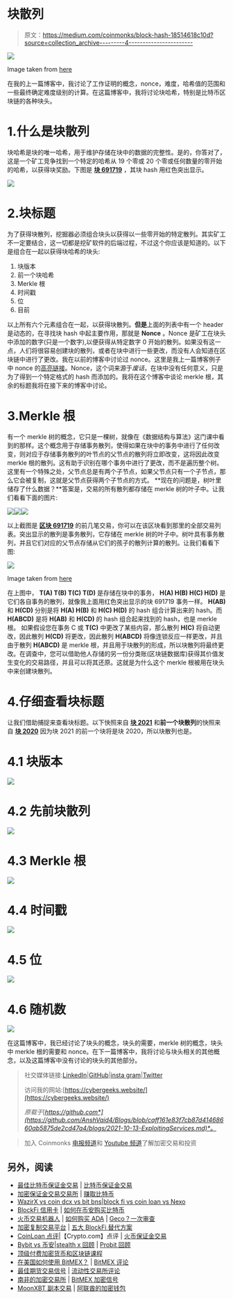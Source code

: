 # 块散列

> 原文：<https://medium.com/coinmonks/block-hash-18514618c10d?source=collection_archive---------4----------------------->

![](img/59273168fe017e1324bb71a9f85ea838.png)

Image taken from [here](https://img.etimg.com/thumb/msid-81993233,width-650,imgsize-753834,,resizemode-4,quality-100/blockchain-getty.jpg)

在我的上一篇博客中，我讨论了工作证明的概念，nonce，难度，哈希值的范围和一些最终确定难度级别的计算。在这篇博客中，我将讨论块哈希，特别是比特币区块链的各种块头。

# 1.什么是块散列

块哈希是块的唯一哈希，用于维护存储在块中的数据的完整性。是的，你答对了，这是一个矿工竞争找到一个特定的哈希从 19 个零或 20 个零或任何数量的零开始的哈希，以获得块奖励。下图是 [**块 691719**](https://www.blockchain.com/btc/block/00000000000000000008a89e854d57e5667df88f1cdef6fde2fbca1de5b639ad) ，其块 hash 用红色突出显示。

![](img/9db108647b1b638cf9befe365618f286.png)

# 2.块标题

为了获得块散列，挖掘器必须组合块头以获得以一些零开始的特定散列。其实矿工不一定要结合，这一切都是挖矿软件的后端过程，不过这个你应该是知道的。以下是组合在一起以获得块哈希的块头:

1.  块版本
2.  前一个块哈希
3.  Merkle 根
4.  时间戳
5.  位
6.  目前

以上所有六个元素组合在一起，以获得块散列。**但是**上面的列表中有一个 header 是动态的，在寻找块 hash 中起主要作用，那就是 **Nonce** 。Nonce 是矿工在块头中添加的数字(只是一个数字),以便获得从特定数字 0 开始的散列。如果没有这一点，人们将很容易创建块的散列，或者在块中进行一些更改，而没有人会知道在区块链中进行了更改。我在以前的博客中讨论过 nonce。这里是我上一篇博客例子中 nonce 的[高亮链接](https://blog.vulnfreak.org/2021-07-18-BlockchainPart4/#:~:text=34d43fece89b4dff57cebb297e60d16477ad4c9f797036f07514d1a75afdc9c0-,138Hello,-00bb645c75727a5e63a9d91d1230dd314697673a66530c445081a1cc81b43219)。Nonce，这个词来源于*废话*，在块中没有任何意义，只是为了得到一个特定格式的 hash 而添加的。我将在这个博客中谈论 merkle 根，其余的标题我将在接下来的博客中讨论。

# 3.Merkle 根

有一个 merkle 树的概念，它只是一棵树，就像在《数据结构与算法》这门课中看到的那样。这个概念用于存储事务散列，使得如果在块中的事务中进行了任何改变，则对应于存储事务散列的叶节点的父节点的散列将立即改变，这将因此改变 merkle 根的散列。这有助于识别在哪个事务中进行了更改，而不是遍历整个树。这里有一个特殊之处，父节点总是有两个子节点，如果父节点只有一个子节点，那么它会被复制，这就是父节点获得两个子节点的方式。
**现在的问题是，树叶里储存了什么数据？**答案是，交易的所有散列都存储在 merkle 树的叶子中。让我们看看下面的图片:

![](img/919ccbb5a8cb12950177c3ee3a7d000a.png)![](img/bc17d4a020306217d3c7b0a3ad9deabe.png)![](img/0a997e641935c26d629a89cf4be33967.png)

以上截图是 [**区块 691719**](https://www.blockchain.com/btc/block/00000000000000000008a89e854d57e5667df88f1cdef6fde2fbca1de5b639ad) 的前几笔交易，你可以在该区块看到那里的全部交易列表。突出显示的散列是事务散列，它存储在 merkle 树的叶子中。树叶具有事务散列，并且它们对应的父节点存储从它们的孩子的散列计算的散列。让我们看看下图:

![](img/898d5c26e7d19640ad8c64e0ea981995.png)

Image taken from [here](https://tutorialsdiary.com/wp-content/uploads/2018/10/Merkle_Tree_In_Blockchain.png)

在上图中， **T(A) T(B) T(C) T(D)** 是存储在块中的事务， **H(A) H(B) H(C) H(D)** 是它们各自事务的散列，就像我上面用红色突出显示的块 691719 事务一样。 **H(AB)** 和 **H(CD)** 分别是将 **H(A) H(B)** 和 **H(C) H(D)** 的 hash 组合计算出来的 hash。而 **H(ABCD)** 是将 **H(AB)** 和 **H(CD)** 的 hash 组合起来找到的 hash，也是 merkle 根。
如果假设您在事务 C 或 **T(C)** 中更改了某些内容，那么散列 **H(C)** 将自动更改，因此散列 **H(CD)** 将更改，因此散列 **H(ABCD)** 将像连锁反应一样更改，并且由于散列 **H(ABCD)** 是 merkle 根，并且用于块散列的形成，所以块散列将最终更改。在调查中，您可以借助他人存储的另一份分类账(区块链数据库)获得其价值发生变化的交易路径，并且可以将其还原。这就是为什么这个 merkle 根被用在块头中来创建块散列。

# 4.仔细查看块标题

让我们借助捕捉来查看块标题。以下快照来自 [**块 2021**](https://www.blockchain.com/btc/block/2021) 和**前一个块散列**的快照来自 [**块 2020**](https://www.blockchain.com/btc/block/2020) 因为块 2021 的前一个块将是块 2020，所以块散列也是。

# 4.1 块版本

![](img/41bd535a5f78d992ef9b16c6f2a29985.png)

# 4.2 先前块散列

![](img/cce52eba28e16d2add01f5019deb4f89.png)

# 4.3 Merkle 根

![](img/de7244492287bbcfba875d2429735d5d.png)

# 4.4 时间戳

![](img/a81e16782de587524255fbe37bfe5fac.png)

# 4.5 位

![](img/4a5f1a03a5310382a5b19fe0c2c6d173.png)

# 4.6 随机数

![](img/470e9d6d0b98662763bdc3c43147a85c.png)

在这篇博客中，我已经讨论了块头的概念，块头的需要，merkle 树的概念，块头中 merkle 根的需要和 nonce。在下一篇博客中，我将讨论与块头相关的其他概念，以及这篇博客中没有讨论的块头的其他部分。

> 社交媒体链接:[LinkedIn](https://www.linkedin.com/in/ansh-vaid/)|[GitHub](https://github.com/AnshVaid4)|[insta gram](https://www.instagram.com/being_optimist/)|[Twitter](https://twitter.com/anshvaid4)
> 
> 访问我的网站:[https://cybergeeks.website/](https://cybergeeks.website/)
> 
> *原载于*[*https://github.com*](https://github.com/AnshVaid4/Blogs/blob/caff161e83f7cb87d41468660ab5875de2cd47a4/blogs/2021-10-13-ExploitingServices.md)*。*

> 加入 Coinmonks [电报频道](https://t.me/coincodecap)和 [Youtube 频道](https://www.youtube.com/c/coinmonks/videos)了解加密交易和投资

## 另外，阅读

*   [最佳比特币保证金交易](/coinmonks/bitcoin-margin-trading-exchange-bcbfcbf7b8e3) | [比特币保证金交易](https://blog.coincodecap.com/bityard-margin-trading)
*   [加密保证金交易交易所](/coinmonks/crypto-margin-trading-exchanges-428b1f7ad108) | [赚取比特币](/coinmonks/earn-bitcoin-6e8bd3c592d9)
*   [WazirX vs coin dcx vs bit bns](/coinmonks/wazirx-vs-coindcx-vs-bitbns-149f4f19a2f1)|[block fi vs coin loan vs Nexo](/coinmonks/blockfi-vs-coinloan-vs-nexo-cb624635230d)
*   [BlockFi 信用卡](https://blog.coincodecap.com/blockfi-credit-card) | [如何在币安购买比特币](https://blog.coincodecap.com/buy-bitcoin-binance)
*   [火币交易机器人](https://blog.coincodecap.com/huobi-trading-bot) | [如何购买 ADA](https://blog.coincodecap.com/buy-ada-cardano) | [Geco？一次审查](https://blog.coincodecap.com/geco-one-review)
*   [加密复制交易平台](/coinmonks/top-10-crypto-copy-trading-platforms-for-beginners-d0c37c7d698c) | [五大 BlockFi 替代方案](https://blog.coincodecap.com/blockfi-alternatives)
*   [CoinLoan 点评](https://blog.coincodecap.com/coinloan-review)|【Crypto.com】点评 | [火币保证金交易](/coinmonks/huobi-margin-trading-b3b06cdc1519)
*   [Bybit vs 币安](https://blog.coincodecap.com/bybit-binance-moonxbt)|[stealth x 回顾](/coinmonks/stealthex-review-396c67309988) | [Probit 回顾](https://blog.coincodecap.com/probit-review)
*   [顶级付费加密货币和区块链课程](https://blog.coincodecap.com/blockchain-courses)
*   [在美国如何使用 BitMEX？](https://blog.coincodecap.com/use-bitmex-in-usa) | [BitMEX 评论](https://blog.coincodecap.com/bitmex-review)
*   [最佳期货交易信号](https://blog.coincodecap.com/futures-trading-signals) | [流动性交易所评论](https://blog.coincodecap.com/liquid-exchange-review)
*   [南非的加密交易所](https://blog.coincodecap.com/crypto-exchanges-in-south-africa) | [BitMEX 加密信号](https://blog.coincodecap.com/bitmex-crypto-signals)
*   [MoonXBT 副本交易](https://blog.coincodecap.com/moonxbt-copy-trading) | [阿联酋的加密钱包](https://blog.coincodecap.com/crypto-wallets-in-uae)